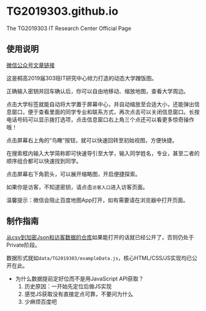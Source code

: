 # TG2019303.github.io
The TG2019303 IT Research Center Official Page

## 使用说明
[微信公众号文章链接](https://mp.weixin.qq.com/s/fgpADvMAB6j3pKWQAUwKeA)

这是桐高2019届303班IT研究中心倾力打造的动态大学蹭饭图。

正确输入密钥并回车确认后，你可以自由地移动、缩放地图，查看大学周边。

点击大学标签就能自动将大学置于屏幕中心，并自动缩放至合适大小，还能弹出信息窗口，便于查看里面的同学专业和联系方式，再次点击可以关闭信息窗口。长按电话号码可以显示拨打选项，点击信息窗口右上角三个点还可以看更多惊奇操作哦！

点击屏幕右上角的“鸟瞰”按钮，就可以快速回转至初始视图，方便快捷。

在搜索框内输入大学简称即可快速导引至大学，输入同学姓名，专业，甚至二者的顺序组合都可以快速找到同学。

点击屏幕右下角箭头，可以展开缩略图，开启便捷探索。

如果你是访客，不知道密钥，请点击`访客入口`进入访客页面。

温馨提示：微信会阻止百度地图App打开，如有需要请在浏览器中打开页面。

## 制作指南

[从csv到加密Json和访客数据的仓库](https://github.com/AllanChain/CFTData)如果能打开的话就已经公开了，否则仍处于Private阶段。

数据形式就如`data/TG2019303/exampleData.js`，核心HTML/CSS/JS实现均已公开在此。

- 为什么数据提前定好位而不是用JavaScript API获取？
  1. 历史原因：一开始先定位后做JS实现
  2. 感觉JS获取没有直接定点可靠，不要问为什么
  3. 少麻烦百度吧
